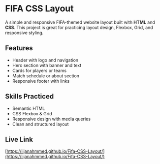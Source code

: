 # FIFA CSS Layout

A simple and responsive FIFA-themed website layout built with **HTML** and **CSS**. This project is great for practicing layout design, Flexbox, Grid, and responsive styling.

## Features

- Header with logo and navigation  
- Hero section with banner and text  
- Cards for players or teams  
- Match schedule or about section  
- Responsive footer with links

## Skills Practiced

- Semantic HTML  
- CSS Flexbox & Grid  
- Responsive design with media queries  
- Clean and structured layout

## Live Link

[https://lijanahmmed.github.io/Fifa-CSS-Layout/](https://lijanahmmed.github.io/Fifa-CSS-Layout/)